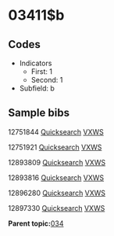# 03411$b

## Codes

-   Indicators
    -   First: 1
    -   Second: 1
-   Subfield: b

## Sample bibs

12751844 [Quicksearch](https://search.library.yale.edu/catalog/12751844) [VXWS](http://prodorbis.library.yale.edu:7014/vxws/GetHoldingsService?bibId=12751844)

12751921 [Quicksearch](https://search.library.yale.edu/catalog/12751921) [VXWS](http://prodorbis.library.yale.edu:7014/vxws/GetHoldingsService?bibId=12751921)

12893809 [Quicksearch](https://search.library.yale.edu/catalog/12893809) [VXWS](http://prodorbis.library.yale.edu:7014/vxws/GetHoldingsService?bibId=12893809)

12893816 [Quicksearch](https://search.library.yale.edu/catalog/12893816) [VXWS](http://prodorbis.library.yale.edu:7014/vxws/GetHoldingsService?bibId=12893816)

12896280 [Quicksearch](https://search.library.yale.edu/catalog/12896280) [VXWS](http://prodorbis.library.yale.edu:7014/vxws/GetHoldingsService?bibId=12896280)

12897330 [Quicksearch](https://search.library.yale.edu/catalog/12897330) [VXWS](http://prodorbis.library.yale.edu:7014/vxws/GetHoldingsService?bibId=12897330)

**Parent topic:**[034](../../tags/034/034.md)

